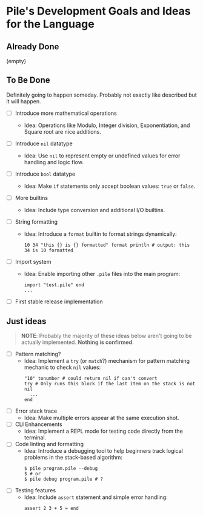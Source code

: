 # Pile's Development Goals and Ideas for the Language

## Already Done
(empty)


## To Be Done
Definitely going to happen someday. Probably not exactly like described but it will happen.

- [ ] Introduce more mathematical operations
  * Idea: Operations like Modulo, Integer division, Exponentiation, and Square root are nice additions.
- [ ] Introduce `nil` datatype
  * Idea: Use `nil` to represent empty or undefined values for error handling and logic flow.
- [ ] Introduce `bool` datatype
  * Idea: Make `if` statements only accept boolean values: `true` or `false`. 
- [ ] More builtins
  * Idea: Include type conversion and additional I/O builtins.
- [ ] String formatting
  * Idea: Introduce a `format` builtin to format strings dynamically:
    ```pile
    10 34 "this {} is {} formatted" format println # output: this 34 is 10 formatted
    ```
- [ ] Import system
  * Idea: Enable importing other `.pile` files into the main program:
    ```pile
    import "test.pile" end
    ...
    ```
- [ ] First stable release implementation


## Just ideas
> **NOTE**: Probably the majority of these ideas below aren't going to be actually implemented. **Nothing is confirmed**.

- [ ] Pattern matching?
  * Idea: Implement a `try` (or `match`?) mechanism for pattern matching mechanic to check `nil` values:
    ```
    "10" tonumber # could return nil if can't convert 
    try # Only runs this block if the last item on the stack is not nil
      ...
    end
    ```
- [ ] Error stack trace
  * Idea: Make multiple errors appear at the same execution shot.
- [ ] CLI Enhancements
  * Idea: Implement a REPL mode for testing code directly from the terminal.
- [ ] Code linting and formatting
  * Idea: Introduce a debugging tool to help beginners track logical problems in the stack-based algorithm:
    ```console
    $ pile program.pile --debug
    $ # or
    $ pile debug program.pile # ?
    ```
- [ ] Testing features
  * Idea: Include `assert` statement and simple error handling:
    ```pile
    assert 2 3 + 5 = end
    ```
